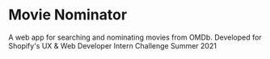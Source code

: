 # Movie Nominator

A web app for searching and nominating movies from OMDb. Developed for Shopify's UX & Web Developer Intern Challenge Summer 2021
